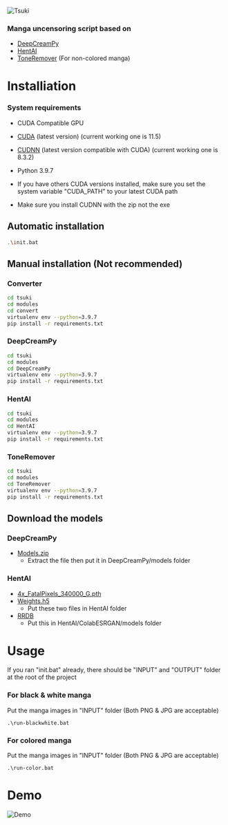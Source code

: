 ![Tsuki](https://user-images.githubusercontent.com/77166960/154808873-1bdd3aab-1aa4-4fcd-a3e6-17dfcde3b720.png)


### Manga uncensoring script based on
- [DeepCreamPy](https://github.com/liaoxiong3x/DeepCreamPy)
- [HentAI](https://github.com/natethegreate/hent-AI)
- [ToneRemover](https://github.com/natethegreate/Screentone-Remover) (For non-colored manga)

# Installiation

### System requirements

- CUDA Compatible GPU
- [CUDA](https://developer.nvidia.com/cuda-downloads) (latest version) (current working one is 11.5)
- [CUDNN](https://developer.nvidia.com/rdp/cudnn-download) (latest version compatible with CUDA) (current working one is 8.3.2)
- Python 3.9.7

- If you have others CUDA versions installed, make sure you set the system variable "CUDA_PATH" to your latest CUDA path
- Make sure you install CUDNN with the zip not the exe

## Automatic installation

```bash
.\init.bat
```

## Manual installation (Not recommended)

### Converter
```bash
cd tsuki
cd modules
cd convert
virtualenv env --python=3.9.7
pip install -r requirements.txt
```

### DeepCreamPy
```bash
cd tsuki
cd modules
cd DeepCreamPy
virtualenv env --python=3.9.7
pip install -r requirements.txt
```

### HentAI
```bash
cd tsuki
cd modules
cd HentAI
virtualenv env --python=3.9.7
pip install -r requirements.txt
```

### ToneRemover
```bash
cd tsuki
cd modules
cd ToneRemover
virtualenv env --python=3.9.7
pip install -r requirements.txt
```

## Download the models

### DeepCreamPy
  - [Models.zip](https://drive.google.com/file/d/1ZJ5x-lVnouTv-OL8jp_ClDD1A7QgDwoa/view?usp=sharing)
    - Extract the file then put it in DeepCreamPy/models folder

### HentAI
  - [4x_FatalPixels_340000_G.pth](https://de-next.owncube.com/index.php/s/mDGmi7NgdyyQRXL)
  - [Weights.h5](https://www.dropbox.com/s/zvf6vbx3hnm9r31/weights268.zip?dl=0)
    - Put these two files in HentAI folder
  - [RRDB](https://drive.google.com/file/d/1pJ_T-V1dpb1ewoEra1TGSWl5e6H7M4NN/view) 
    - Put this in HentAI/ColabESRGAN/models folder

# Usage

If you ran "init.bat" already, there should be "INPUT" and "OUTPUT" folder at the root of the project

### For black & white manga
Put the manga images in "INPUT" folder (Both PNG & JPG are acceptable)
```
.\run-blackwhite.bat
```

### For colored manga
Put the manga images in "INPUT" folder (Both PNG & JPG are acceptable)
```
.\run-color.bat
```

# Demo
![Demo](https://cdn.discordapp.com/attachments/858334807561863221/944618448540033064/test-output.png)
